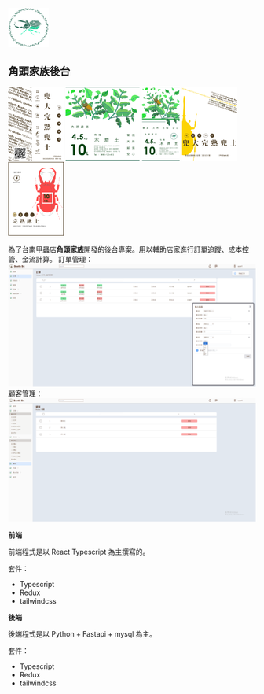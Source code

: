 <img src="./Group134.png" alt="alt text" height="80" />
<h2>角頭家族後台</h2>
<div>
    <img src="./dm.png" alt="alt text" height="150" />
    <img src="./Group_123.png" alt="alt text" height="150" />
    <img src="./Group132.png" alt="alt text" height="150" />
    <img src="./3.png" alt="alt text" height="150" />
    <img src="./Group511.png" alt="alt text" height="150" />
</div>

為了台南甲蟲店**角頭家族**開發的後台專案。用以輔助店家進行訂單追蹤、成本控管、金流計算。
訂單管理：
![image order](./bettles1.PNG)
顧客管理：
![image order](./image.PNG)

**前端**

前端程式是以 React Typescript 為主撰寫的。

套件：
* Typescript
* Redux
* tailwindcss

**後端**

後端程式是以 Python + Fastapi + mysql 為主。

套件：
* Typescript
* Redux
* tailwindcss



